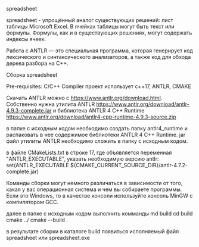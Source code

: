 spreadsheet

spreadsheet - упрощённый аналог существующих решений: лист таблицы Microsoft Excel. В ячейках таблицы могут быть текст или формулы. Формулы, как и в существующих решениях, могут содержать индексы ячеек.

Работа с ANTLR — это специальная программа, которая генерирует код лексического и синтаксического анализаторов, а также код для обхода дерева разбора на С++.


Сборка spreadsheet

Pre-requisites:
C/C++ Compiler
проект использует с++17, ANTLR, CMAKE

Скачать ANTLR можно с https://www.antlr.org/download.html. Собственно нужна утилита ANTLR https://www.antlr.org/download/antlr-4.9.3-complete.jar и библиотека ANTLR 4 C++ Runtime https://www.antlr.org/download/antlr4-cpp-runtime-4.9.3-source.zip 

в папке с исходным кодом необходимо создать папку antlr4_runtime и распаковать в нее содержимое библиотеки ANTLR 4 C++ Runtime. jar файл утилиты ANTLR необходимо сложить в папку с исходным кодом. 

в файле CMakeLists.txt в строке 17, где объявляется переменная "ANTLR_EXECUTABLE", указать необходимую версию antlr: 
    set(ANTLR_EXECUTABLE ${CMAKE_CURRENT_SOURCE_DIR}/antlr-4.7.2-complete.jar)


Команды сборки могут немного различаться в зависимости от того, какая у вас операционная система и чем вы собираете программы. Если это Windows, то в качестве консоли используйте консоль MinGW с компилятором GCC.

далее в папке с исходным кодом выполнить комманды
md build
cd build
cmake ../
cmake --build .

в результате сборки в каталоге build появиться исполняемый файл spreadsheet или spreadsheet.exe


